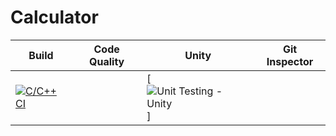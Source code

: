 # Calculator

| Build	| Code Quality                                             | Unity | Git Inspector   |
|-----|---------------------------------------------------------|----------|----------|
|[![C/C++ CI](https://github.com/omrege/mini-project/actions/workflows/c-build.yml/badge.svg?branch=main)](https://github.com/omrege/mini-project/actions/workflows/c-build.yml) |	|	[![Unit Testing - Unity](https://github.com/omrege/mini-project/actions/workflows/unity.yml/badge.svg?branch=main)]|||

